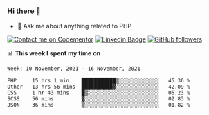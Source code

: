 ### Hi there 👋

<!--
**mustafaculban/mustafaculban** is a ✨ _special_ ✨ repository because its `README.md` (this file) appears on your GitHub profile.

Here are some ideas to get you started:

- 🌱 I’m currently learning ...
- 👯 I’m looking to collaborate on ...
- 🤔 I’m looking for help with ...
- 📫 How to reach me: ...
- 😄 Pronouns: ...
- ⚡ Fun fact: ...

-->
- 💬 Ask me about anything related to PHP

[![Contact me on Codementor](https://www.codementor.io/m-badges/karamusluk/book-session.svg)](https://www.codementor.io/@karamusluk?refer=badge)
[![Linkedin Badge](https://img.shields.io/badge/-Mustafa%20Culban-blue?style=social&logo=Linkedin&logoColor=blue&link=https://www.linkedin.com/in/mustafaculban/)](https://www.linkedin.com/in/mustafaculban/) 
[![GitHub followers](https://img.shields.io/github/followers/karamusluk?label=Follow&style=social)](https://github.com/karamusluk/?tab=follow)


📊 **This week I spent my time on**
<!--START_SECTION:waka-->
```text
Week: 10 November, 2021 - 16 November, 2021

PHP     15 hrs 1 min    ███████████▒░░░░░░░░░░░░░   45.36 % 
Other   13 hrs 56 mins  ██████████▓░░░░░░░░░░░░░░   42.09 % 
CSS     1 hr 43 mins    █▒░░░░░░░░░░░░░░░░░░░░░░░   05.23 % 
SCSS    56 mins         ▓░░░░░░░░░░░░░░░░░░░░░░░░   02.83 % 
JSON    36 mins         ▒░░░░░░░░░░░░░░░░░░░░░░░░   01.82 % 
```
<!--END_SECTION:waka-->

